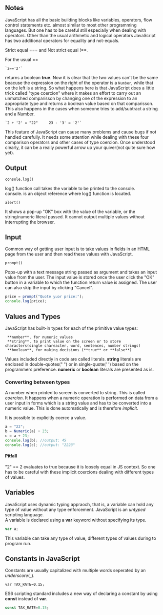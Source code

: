 ## Notes

JavaScript has all the basic building blocks like variables, operators, flow control statements etc. almost similar to most other programming
languages. But one has to be careful still especially when dealing with operators. Other than the usual arithmetic and logical operators
JavaScript has two additional operators for equality and not-equals.

Strict equal === and Not strict equal !==.

For the usual ==  

	`2=='2'`

returns a boolean **true**. Now it is clear that the two values can't be the same beacuse the expression on the right of the operator is a `Number`,
while that on the left is a string. So what happens here is that JavaScript does a little trick called "type coercion" where it makes an effort to
carry out an unmatched comparisson by changing one of the expression to an appropriate type and returns a boolean value based on that comparisson.
This also happens in the cases when someone tries to add/subtract a string and a Number.

	`2 + '2' = "22"		23 - '3' = '2'`

This feature of JavaScript can cause many problems and cause bugs if not handled carefully. It needs some attention while dealing with these four
comparison operators and other cases of type coercion. Once understood clearly, it can be a really powerful arrow up your quiver(not quite sure how
yet).

## Output

`console.log()`  

log() function call takes the variable to be printed to the console.  
console. is an object reference where log() function is located.

`alert()`  

It shows a pop-up "OK" box with the value of the variable, or the string/numeric literal passed. It cannot output multiple values without interrupting
the browser.

## Input

Common way of getting user input is to take values in fields in an HTML page from the user and then read these values with JavaScript.

`prompt()`  

Pops-up with a text message string passed as argument and takes an input value from the user. The input value is stored once the user click the "OK"
button in a variable to which the function return value is assigned. The user can also skip the input by clicking "Cancel".

```javascript
price = prompt("Quote yuor price:");
console.log(price);
```  

## Values and Types

JavaScript has built-in types for each of the primitive value types:

	 **number**, for numeric values
	 **string**, to print value on the screen or to store characters(single chareacter, word, sentences, number strings)
	 **boolean**, for making decisions (**true** or **false**)

Values included directly in code are called literals. **string** literals are enclosed in double-quotes(" ") or in single-quote(' ') based on the
programmers preference. **numeric** or **boolean** literals are presented as is.

### Converting between types

A number when printed to screen is converted to string. This is called _coercion_. It happens when a numeric operation is performed on data from a
user input in forms which is a string value and has to be converted into a numeric value. This is done automatically and is therefore _implicit_.  

It is possible to explicitly coerce a value.  

```javascript
a = "22";
b = Numeric(a) + 23;
c = a + 23;
console.log(b); //output: 45
console.log(c); //output: "2223"
```  

#### Pitfall

"2" == 2 evaluates to true because it is loosely equal in JS context. So one has to be careful with these implicit coercions dealing with different
types of values.

## Variables

JavaScript uses dynamic typing appraoch, that is, a variable can hold any type of value without any type enforcement. JavaScript is an _untyped_
scripting language.  
A variable is declared using a **var** keyword without specifying its type.  

```javascript
var a;
```  

This variable can take any type of value, different types of values during to program run.  

## Constants in JavaScript

Constants are usually capitalized with multiple words seperated by an _underscore_(_).  

```javascrupt
var TAX_RATE=0.15;
```  

ES6 scripting standard includes a new way of declaring a constant by using **const** instead of **var**.  

```javascript
const TAX_RATE=0.15;
```
